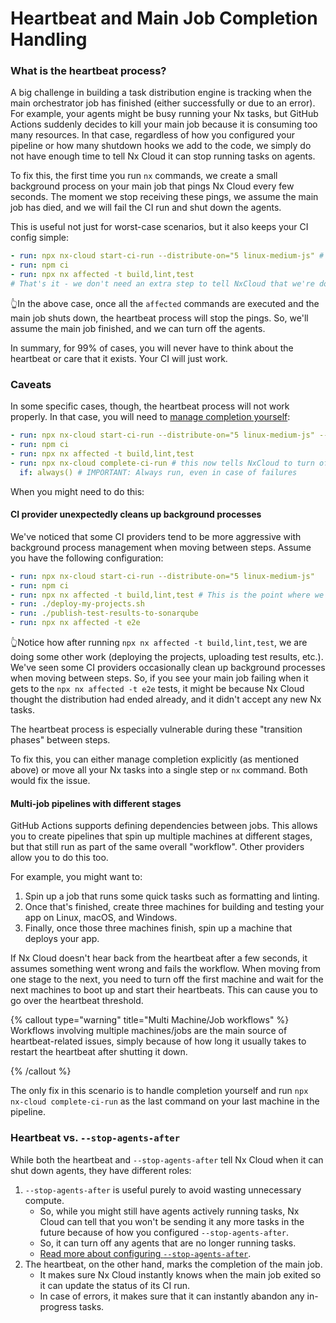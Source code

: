 # Heartbeat and Main Job Completion Handling

### What is the heartbeat process?

A big challenge in building a task distribution engine is tracking when the main orchestrator job has finished (either successfully or due to an error).
For example, your agents might be busy running your Nx tasks, but GitHub Actions suddenly decides to kill your main job because it is consuming too many resources.
In that case, regardless of how you configured your pipeline or how many shutdown hooks we add to the code, we simply do not have enough time to tell Nx Cloud it can stop running tasks on agents.

To fix this, the first time you run `nx` commands, we create a small background process on your main job that pings Nx Cloud every few seconds. The moment
we stop receiving these pings, we assume the main job has died, and we will fail the CI run and shut down the agents.

This is useful not just for worst-case scenarios, but it also keeps your CI config simple:

```yaml
- run: npx nx-cloud start-ci-run --distribute-on="5 linux-medium-js" # start agents and tell Nx to send the below affected tasks to NxCloud rather than execute in-place
- run: npm ci
- run: npx nx affected -t build,lint,test
# That's it - we don't need an extra step to tell NxCloud that we're done running Nx commands.
```

👆In the above case, once all the `affected` commands are executed and the main job shuts down, the heartbeat process will stop the pings. So, we'll assume the main job finished, and we can turn off the agents.

In summary, for 99% of cases, you will never have to think about the heartbeat or care that it exists. Your CI will just work.

### Caveats

In some specific cases, though, the heartbeat process will not work properly. In that case, you will need to [manage completion yourself](/ci/reference/nx-cloud-cli#requireexplicitcompletion):

```yaml
- run: npx nx-cloud start-ci-run --distribute-on="5 linux-medium-js" --require-explicit-completion # this option disables the heartbeat
- run: npm ci
- run: npx nx affected -t build,lint,test
- run: npx nx-cloud complete-ci-run # this now tells NxCloud to turn off the agents
  if: always() # IMPORTANT: Always run, even in case of failures
```

When you might need to do this:

#### CI provider unexpectedly cleans up background processes

We've noticed that some CI providers tend to be more aggressive with background process management when moving between steps. Assume you have the following configuration:

```yaml
- run: npx nx-cloud start-ci-run --distribute-on="5 linux-medium-js"
- run: npm ci
- run: npx nx affected -t build,lint,test # This is the point where we turn on the heartbeat.
- run: ./deploy-my-projects.sh
- run: ./publish-test-results-to-sonarqube
- run: npx nx affected -t e2e
```

👆Notice how after running `npx nx affected -t build,lint,test`, we are doing some other work (deploying the projects, uploading test results, etc.). We've seen
some CI providers occasionally clean up background processes when moving between steps. So, if you see your main job failing when it gets to the `npx nx affected -t e2e` tests,
it might be because Nx Cloud thought the distribution had ended already, and it didn't accept any new Nx tasks.

The heartbeat process is especially vulnerable during these "transition phases" between steps.

To fix this, you can either manage completion explicitly (as mentioned above) or move all your Nx tasks into a single step or `nx` command. Both would fix the issue.

#### Multi-job pipelines with different stages

GitHub Actions supports defining dependencies between jobs. This allows you to create pipelines that spin up multiple machines at different stages, but that still run as part of the same overall "workflow".
Other providers allow you to do this too.

For example, you might want to:

1.  Spin up a job that runs some quick tasks such as formatting and linting.
2.  Once that's finished, create three machines for building and testing your app on Linux, macOS, and Windows.
3.  Finally, once those three machines finish, spin up a machine that deploys your app.

If Nx Cloud doesn't hear back from the heartbeat after a few seconds, it assumes something went wrong and fails the workflow.
When moving from one stage to the next, you need to turn off the first machine and wait for the next machines to boot up and start their heartbeats. This can cause you to go over the heartbeat threshold.


{% callout type="warning" title="Multi Machine/Job workflows" %}
Workflows involving multiple machines/jobs are the main source of heartbeat-related issues, simply because of how long it usually takes to restart the heartbeat after shutting it down.

{% /callout %}

The only fix in this scenario is to handle completion yourself and run `npx nx-cloud complete-ci-run` as the last command on your last machine in the pipeline.

### Heartbeat vs. `--stop-agents-after`

While both the heartbeat and `--stop-agents-after` tell Nx Cloud when it can shut down agents, they have different roles:

1.  `--stop-agents-after` is useful purely to avoid wasting unnecessary compute.
    - So, while you might still have agents actively running tasks, Nx Cloud can tell that you won't be sending it any more tasks in the future because of how you configured `--stop-agents-after`.
    - So, it can turn off any agents that are no longer running tasks.
    -  [Read more about configuring `--stop-agents-after`](/ci/reference/nx-cloud-cli#stopagentsafter).
2.  The heartbeat, on the other hand, marks the completion of the main job.
    - It makes sure Nx Cloud instantly knows when the main job exited so it can update the status of its CI run.
    - In case of errors, it makes sure that it can instantly abandon any in-progress tasks.
